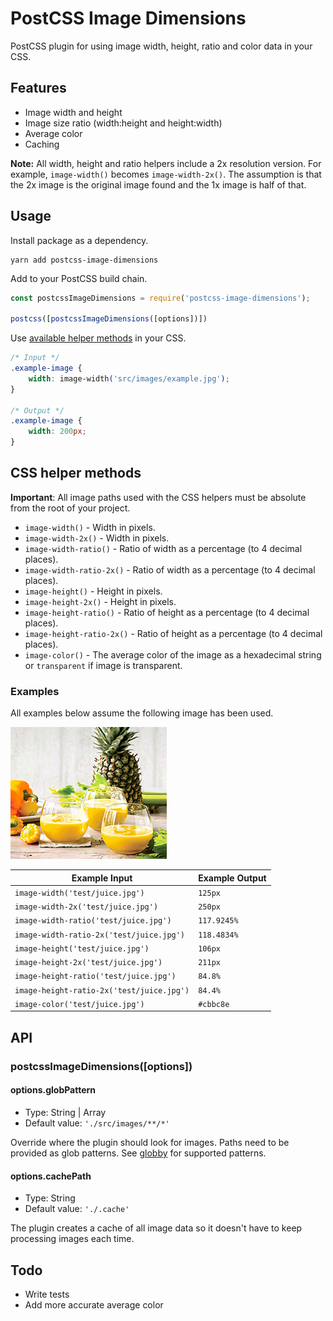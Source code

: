 # PostCSS Image Dimensions

PostCSS plugin for using image width, height, ratio and color data in your CSS.


## Features

* Image width and height
* Image size ratio (width:height and height:width)
* Average color
* Caching

**Note:** All width, height and ratio helpers include a 2x resolution version. For example, `image-width()` becomes `image-width-2x()`. The assumption is that the 2x image is the original image found and the 1x image is half of that.


## Usage

Install package as a dependency.

```
yarn add postcss-image-dimensions
```

Add to your PostCSS build chain.

```.js
const postcssImageDimensions = require('postcss-image-dimensions');

postcss([postcssImageDimensions([options])])
```

Use [available helper methods](#css-helper-methods) in your CSS.

```.css
/* Input */
.example-image {
    width: image-width('src/images/example.jpg');
}

/* Output */
.example-image {
    width: 200px;
}
```


## CSS helper methods

**Important**: All image paths used with the CSS helpers must be absolute from the root of your project.

* `image-width()` - Width in pixels.
* `image-width-2x()` - Width in pixels.
* `image-width-ratio()` - Ratio of width as a percentage (to 4 decimal places).
* `image-width-ratio-2x()` - Ratio of width as a percentage (to 4 decimal places).
* `image-height()` - Height in pixels.
* `image-height-2x()` - Height in pixels.
* `image-height-ratio()` - Ratio of height as a percentage (to 4 decimal places).
* `image-height-ratio-2x()` - Ratio of height as a percentage (to 4 decimal places).
* `image-color()` - The average color of the image as a hexadecimal string or `transparent` if image is transparent.

### Examples

All examples below assume the following image has been used.

![alt text](test/juice.jpg "Juice")

| Example Input | Example Output
| - | - |
| `image-width('test/juice.jpg')` | `125px` |
| `image-width-2x('test/juice.jpg')` | `250px` |
| `image-width-ratio('test/juice.jpg')` | `117.9245%` |
| `image-width-ratio-2x('test/juice.jpg')` | `118.4834%` |
| `image-height('test/juice.jpg')` | `106px` |
| `image-height-2x('test/juice.jpg')` | `211px` |
| `image-height-ratio('test/juice.jpg')` | `84.8%` |
| `image-height-ratio-2x('test/juice.jpg')` | `84.4%` |
| `image-color('test/juice.jpg')` | `#cbbc8e` |


## API

### postcssImageDimensions([options])

#### options.globPattern

* Type: String | Array
* Default value: `'./src/images/**/*'`

Override where the plugin should look for images. Paths need to be provided as glob patterns. See [globby](https://github.com/sindresorhus/globby) for supported patterns.

#### options.cachePath

* Type: String
* Default value: `'./.cache'`

The plugin creates a cache of all image data so it doesn't have to keep processing images each time.


## Todo

* Write tests
* Add more accurate average color
